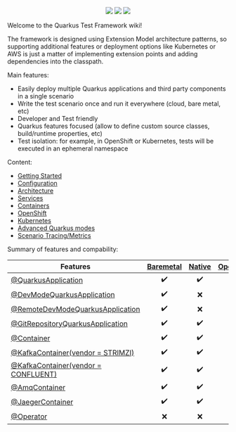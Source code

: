 <p align="center">
    <a href="https://github.com/quarkus-qe/quarkus-test-framework/pulse" alt="Activity">
        <img src="https://img.shields.io/github/commit-activity/m/quarkus-qe/quarkus-test-framework"/></a>
    <a href="https://github.com/quarkus-qe/quarkus-test-framework/actions/workflows/daily.yaml" alt="Build Status">
        <img src="https://github.com/quarkus-qe/quarkus-test-framework/actions/workflows/daily.yaml/badge.svg"></a>
    <a href="https://github.com/quarkus-qe/quarkus-test-framework" alt="Top Language">
        <img src="https://img.shields.io/github/languages/top/quarkus-qe/quarkus-test-framework"></a>
</p>

Welcome to the Quarkus Test Framework wiki!

The framework is designed using Extension Model architecture patterns, so supporting additional features or deployment options like Kubernetes or AWS is just a matter of implementing extension points and adding dependencies into the classpath.

Main features:
- Easily deploy multiple Quarkus applications and third party components in a single scenario
- Write the test scenario once and run it everywhere (cloud, bare metal, etc)
- Developer and Test friendly
- Quarkus features focused (allow to define custom source classes, build/runtime properties, etc)
- Test isolation: for example, in OpenShift or Kubernetes, tests will be executed in an ephemeral namespace 

Content:
- [Getting Started](https://github.com/quarkus-qe/quarkus-test-framework/wiki/1.-Getting-Started)
- [Configuration](https://github.com/quarkus-qe/quarkus-test-framework/wiki/2.-Configuration)
- [Architecture](https://github.com/quarkus-qe/quarkus-test-framework/wiki/3.-Architecture)
- [Services](https://github.com/quarkus-qe/quarkus-test-framework/wiki/4.-Services)
- [Containers](https://github.com/quarkus-qe/quarkus-test-framework/wiki/5.-Containers)
- [OpenShift](https://github.com/quarkus-qe/quarkus-test-framework/wiki/6.-Openshift)
- [Kubernetes](https://github.com/quarkus-qe/quarkus-test-framework/wiki/7.-Kubernetes)
- [Advanced Quarkus modes](https://github.com/quarkus-qe/quarkus-test-framework/wiki/8.-Advanced-Quarkus-Modes)
- [Scenario Tracing/Metrics](https://github.com/quarkus-qe/quarkus-test-framework/wiki/9.-Scenario-Tracing-And-Metrics)

Summary of features and compability:

| Features | [Baremetal](https://github.com/quarkus-qe/quarkus-test-framework/wiki/1.-Getting-Started) | [Native](https://github.com/quarkus-qe/quarkus-test-framework/wiki/1.-Getting-Started#native) | [OpenShift](https://github.com/quarkus-qe/quarkus-test-framework/wiki/6.-Openshift#usage) | [Kubernetes](https://github.com/quarkus-qe/quarkus-test-framework/wiki/7.-Kubernetes#usage) |
|----------|:------:|:------:|:------:|:------:|
| [@QuarkusApplication](https://github.com/quarkus-qe/quarkus-test-framework/wiki/1.-Getting-Started#buildruntime-properties) | :heavy_check_mark: | :heavy_check_mark: | :heavy_check_mark: | :heavy_check_mark: |
| [@DevModeQuarkusApplication](https://github.com/quarkus-qe/quarkus-test-framework/wiki/8.-Advanced-Quarkus-Modes#quarkus-dev-mode) | :heavy_check_mark: | :x: | :x: | :x: |
| [@RemoteDevModeQuarkusApplication](https://github.com/quarkus-qe/quarkus-test-framework/wiki/8.-Advanced-Quarkus-Modes#quarkus-remote-dev-mode) | :heavy_check_mark: | :x: | :heavy_check_mark: | :heavy_check_mark: |
| [@GitRepositoryQuarkusApplication](https://github.com/quarkus-qe/quarkus-test-framework/wiki/1.-Getting-Started#remote-repositories) | :heavy_check_mark: | :heavy_check_mark: | :heavy_check_mark: | :heavy_check_mark: |
| [@Container](https://github.com/quarkus-qe/quarkus-test-framework/wiki/5.-Containers) | :heavy_check_mark: | :heavy_check_mark: | :heavy_check_mark: | :heavy_check_mark: |
| [@KafkaContainer(vendor = STRIMZI)](https://github.com/quarkus-qe/quarkus-test-framework/wiki/5.-Containers#strimzi) | :heavy_check_mark: | :heavy_check_mark: | :heavy_check_mark: | :x: |
| [@KafkaContainer(vendor = CONFLUENT)](https://github.com/quarkus-qe/quarkus-test-framework/wiki/5.-Containers#confluent) | :heavy_check_mark: | :heavy_check_mark: | :x: | :x: |
| [@AmqContainer](https://github.com/quarkus-qe/quarkus-test-framework/wiki/5.-Containers#amq-containers) | :heavy_check_mark: | :heavy_check_mark: | :heavy_check_mark: | :x: |
| [@JaegerContainer](https://github.com/quarkus-qe/quarkus-test-framework/wiki/5.-Containers#jaeger-containers) | :heavy_check_mark: | :heavy_check_mark: | :heavy_check_mark: | :x: |
| [@Operator](https://github.com/quarkus-qe/quarkus-test-framework/wiki/6.-Openshift#operators) | :x: | :x: | :heavy_check_mark: | :x: |
